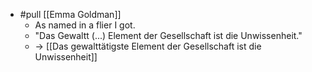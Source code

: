 - #pull [[Emma Goldman]]
  - As named in a flier I got.
  - "Das Gewaltt (...) Element der Gesellschaft ist die Unwissenheit."
  - -> [[Das gewalttätigste Element der Gesellschaft ist die Unwissenheit]]